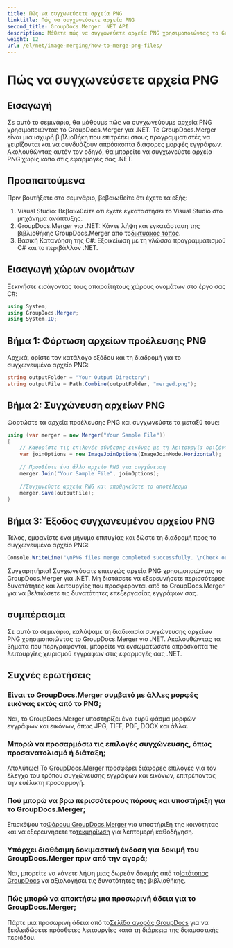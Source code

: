 ```yaml
---
title: Πώς να συγχωνεύσετε αρχεία PNG
linktitle: Πώς να συγχωνεύσετε αρχεία PNG
second_title: GroupDocs.Merger .NET API
description: Μάθετε πώς να συγχωνεύετε αρχεία PNG χρησιμοποιώντας το GroupDocs.Merger για .NET. Οδηγός βήμα προς βήμα για απρόσκοπτη ενσωμάτωση στις εφαρμογές σας .NET.
weight: 12
url: /el/net/image-merging/how-to-merge-png-files/
---
```


# Πώς να συγχωνεύσετε αρχεία PNG

## Εισαγωγή
Σε αυτό το σεμινάριο, θα μάθουμε πώς να συγχωνεύουμε αρχεία PNG χρησιμοποιώντας το GroupDocs.Merger για .NET. Το GroupDocs.Merger είναι μια ισχυρή βιβλιοθήκη που επιτρέπει στους προγραμματιστές να χειρίζονται και να συνδυάζουν απρόσκοπτα διάφορες μορφές εγγράφων. Ακολουθώντας αυτόν τον οδηγό, θα μπορείτε να συγχωνεύετε αρχεία PNG χωρίς κόπο στις εφαρμογές σας .NET.
## Προαπαιτούμενα
Πριν βουτήξετε στο σεμινάριο, βεβαιωθείτε ότι έχετε τα εξής:
1. Visual Studio: Βεβαιωθείτε ότι έχετε εγκαταστήσει το Visual Studio στο μηχάνημα ανάπτυξης.
2.  GroupDocs.Merger για .NET: Κάντε λήψη και εγκατάσταση της βιβλιοθήκης GroupDocs.Merger από το[δικτυακός τόπος](https://releases.groupdocs.com/merger/net/).
3. Βασική Κατανόηση της C#: Εξοικείωση με τη γλώσσα προγραμματισμού C# και το περιβάλλον .NET.

## Εισαγωγή χώρων ονομάτων
Ξεκινήστε εισάγοντας τους απαραίτητους χώρους ονομάτων στο έργο σας C#:
```csharp
using System; 
using GroupDocs.Merger;
using System.IO;
```
## Βήμα 1: Φόρτωση αρχείων προέλευσης PNG
Αρχικά, ορίστε τον κατάλογο εξόδου και τη διαδρομή για το συγχωνευμένο αρχείο PNG:
```csharp
string outputFolder = "Your Output Directory";
string outputFile = Path.Combine(outputFolder, "merged.png");
```
## Βήμα 2: Συγχώνευση αρχείων PNG
Φορτώστε τα αρχεία προέλευσης PNG και συγχωνεύστε τα μεταξύ τους:
```csharp
using (var merger = new Merger("Your Sample File"))
{
    // Καθορίστε τις επιλογές σύνδεσης εικόνας με τη λειτουργία οριζόντιας σύνδεσης
    var joinOptions = new ImageJoinOptions(ImageJoinMode.Horizontal);
    
    // Προσθέστε ένα άλλο αρχείο PNG για συγχώνευση
    merger.Join("Your Sample File", joinOptions);
    
    //Συγχωνεύστε αρχεία PNG και αποθηκεύστε το αποτέλεσμα
    merger.Save(outputFile);
}
```
## Βήμα 3: Έξοδος συγχωνευμένου αρχείου PNG
Τέλος, εμφανίστε ένα μήνυμα επιτυχίας και δώστε τη διαδρομή προς το συγχωνευμένο αρχείο PNG:
```csharp
Console.WriteLine("\nPNG files merge completed successfully. \nCheck output in {0}", outputFolder);
```
Συγχαρητήρια! Συγχωνεύσατε επιτυχώς αρχεία PNG χρησιμοποιώντας το GroupDocs.Merger για .NET. Μη διστάσετε να εξερευνήσετε περισσότερες δυνατότητες και λειτουργίες που προσφέρονται από το GroupDocs.Merger για να βελτιώσετε τις δυνατότητες επεξεργασίας εγγράφων σας.


## συμπέρασμα
Σε αυτό το σεμινάριο, καλύψαμε τη διαδικασία συγχώνευσης αρχείων PNG χρησιμοποιώντας το GroupDocs.Merger για .NET. Ακολουθώντας τα βήματα που περιγράφονται, μπορείτε να ενσωματώσετε απρόσκοπτα τις λειτουργίες χειρισμού εγγράφων στις εφαρμογές σας .NET.
## Συχνές ερωτήσεις
### Είναι το GroupDocs.Merger συμβατό με άλλες μορφές εικόνας εκτός από το PNG;
Ναι, το GroupDocs.Merger υποστηρίζει ένα ευρύ φάσμα μορφών εγγράφων και εικόνων, όπως JPG, TIFF, PDF, DOCX και άλλα.
### Μπορώ να προσαρμόσω τις επιλογές συγχώνευσης, όπως προσανατολισμό ή διάταξη;
Απολύτως! Το GroupDocs.Merger προσφέρει διάφορες επιλογές για τον έλεγχο του τρόπου συγχώνευσης εγγράφων και εικόνων, επιτρέποντας την ευέλικτη προσαρμογή.
### Πού μπορώ να βρω περισσότερους πόρους και υποστήριξη για το GroupDocs.Merger;
 Επισκέψου το[Φόρουμ GroupDocs.Merger](https://forum.groupdocs.com/c/merger/32) για υποστήριξη της κοινότητας και να εξερευνήσετε το[τεκμηρίωση](https://tutorials.groupdocs.com/merger/net/) για λεπτομερή καθοδήγηση.
### Υπάρχει διαθέσιμη δοκιμαστική έκδοση για δοκιμή του GroupDocs.Merger πριν από την αγορά;
 Ναι, μπορείτε να κάνετε λήψη μιας δωρεάν δοκιμής από το[Ιστότοπος GroupDocs](https://releases.groupdocs.com/) να αξιολογήσει τις δυνατότητες της βιβλιοθήκης.
### Πώς μπορώ να αποκτήσω μια προσωρινή άδεια για το GroupDocs.Merger;
 Πάρτε μια προσωρινή άδεια από το[Σελίδα αγοράς GroupDocs](https://purchase.groupdocs.com/temporary-license/) για να ξεκλειδώσετε πρόσθετες λειτουργίες κατά τη διάρκεια της δοκιμαστικής περιόδου.